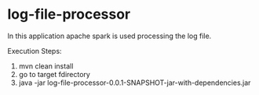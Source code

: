 # log-file-processor
In this application apache spark is used processing the log file.

Execution Steps:
  1. mvn clean install
  2. go to target fdirectory
  3. java -jar log-file-processor-0.0.1-SNAPSHOT-jar-with-dependencies.jar <path to log file>
